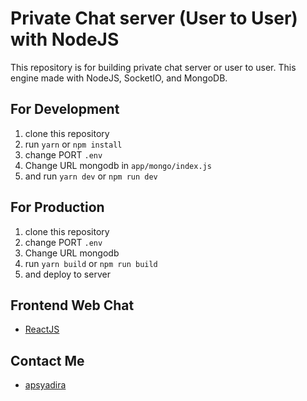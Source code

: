 # Private Chat server (User to User) with NodeJS

This repository is for building private chat server or user to user. This engine made with NodeJS, SocketIO, and MongoDB.

## For Development

1. clone this repository
2. run `yarn` or `npm install`
3. change PORT `.env`
4. Change URL mongodb in `app/mongo/index.js`
5. and run `yarn dev` or `npm run dev`

## For Production

1. clone this repository
2. change PORT `.env`
3. Change URL mongodb
4. run `yarn build` or `npm run build`
5. and deploy to server

## Frontend Web Chat

-   [ReactJS](https://github.com/revell29/frontend-private-chat_reactJS)

## Contact Me

-   [apsyadira](https://t.me/apsyadiraa)
